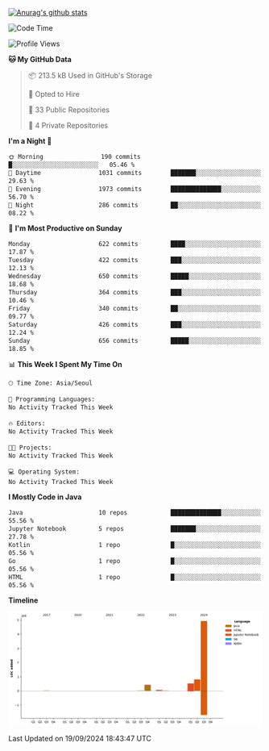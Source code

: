 [![Anurag's github stats](https://github-readme-stats.vercel.app/api?username=hajubal)](https://github.com/anuraghazra/github-readme-stats)

<!--START_SECTION:waka-->
![Code Time](http://img.shields.io/badge/Code%20Time-133%20hrs%2038%20mins-blue)

![Profile Views](http://img.shields.io/badge/Profile%20Views-0-blue)

**🐱 My GitHub Data** 

> 📦 213.5 kB Used in GitHub's Storage 
 > 
> 💼 Opted to Hire
 > 
> 📜 33 Public Repositories 
 > 
> 🔑 4 Private Repositories 
 > 
**I'm a Night 🦉** 

```text
🌞 Morning                190 commits         █░░░░░░░░░░░░░░░░░░░░░░░░   05.46 % 
🌆 Daytime                1031 commits        ███████░░░░░░░░░░░░░░░░░░   29.63 % 
🌃 Evening                1973 commits        ██████████████░░░░░░░░░░░   56.70 % 
🌙 Night                  286 commits         ██░░░░░░░░░░░░░░░░░░░░░░░   08.22 % 
```
📅 **I'm Most Productive on Sunday** 

```text
Monday                   622 commits         ████░░░░░░░░░░░░░░░░░░░░░   17.87 % 
Tuesday                  422 commits         ███░░░░░░░░░░░░░░░░░░░░░░   12.13 % 
Wednesday                650 commits         █████░░░░░░░░░░░░░░░░░░░░   18.68 % 
Thursday                 364 commits         ███░░░░░░░░░░░░░░░░░░░░░░   10.46 % 
Friday                   340 commits         ██░░░░░░░░░░░░░░░░░░░░░░░   09.77 % 
Saturday                 426 commits         ███░░░░░░░░░░░░░░░░░░░░░░   12.24 % 
Sunday                   656 commits         █████░░░░░░░░░░░░░░░░░░░░   18.85 % 
```


📊 **This Week I Spent My Time On** 

```text
🕑︎ Time Zone: Asia/Seoul

💬 Programming Languages: 
No Activity Tracked This Week

🔥 Editors: 
No Activity Tracked This Week

🐱‍💻 Projects: 
No Activity Tracked This Week

💻 Operating System: 
No Activity Tracked This Week
```

**I Mostly Code in Java** 

```text
Java                     10 repos            ██████████████░░░░░░░░░░░   55.56 % 
Jupyter Notebook         5 repos             ███████░░░░░░░░░░░░░░░░░░   27.78 % 
Kotlin                   1 repo              █░░░░░░░░░░░░░░░░░░░░░░░░   05.56 % 
Go                       1 repo              █░░░░░░░░░░░░░░░░░░░░░░░░   05.56 % 
HTML                     1 repo              █░░░░░░░░░░░░░░░░░░░░░░░░   05.56 % 
```



**Timeline**

![Lines of Code chart](https://raw.githubusercontent.com/hajubal/hajubal/main/assets/bar_graph.png)


 Last Updated on 19/09/2024 18:43:47 UTC
<!--END_SECTION:waka-->